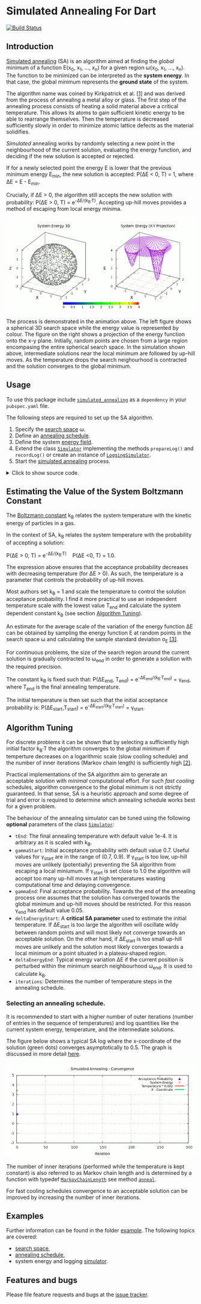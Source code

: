 # Simulated Annealing For Dart
[![Build Status](https://travis-ci.com/simphotonics/simulated_annealing.svg?branch=main)](https://travis-ci.com/simphotonics/simulated_annealing)

## Introduction
[Simulated annealing][SA-Wiki] (SA) is an algorithm aimed at finding the *global* minimum
of a function E(x<sub>0</sub>,&nbsp;x<sub>1</sub>,&nbsp;...,&nbsp;x<sub>n</sub>)
for a given region &omega;(x<sub>0</sub>,&nbsp;x<sub>1</sub>,&nbsp;...,&nbsp;x<sub>n</sub>).
The function to be minimized can be interpreted as the
**system energy**. In that case, the global minimum represents
the **ground state** of the system.


The algorithm name was coined by Kirkpatrick et al. [\[1\]][kirkpatrick1983] and was
derived from the process of annealing a metal alloy or glass.
The first step of the annealing process consists of heating a
solid material above a critical temperature. This allows its atoms to gain
sufficient kinetic energy to be able to rearrange themselves.
Then the temperature is decreased sufficiently slowly
in order to minimize atomic lattice defects as the material solidifies.

*Simulated* annealing works by randomly selecting a new point in the neighbourhood of the
current solution,
evaluating the energy function, and deciding if the new solution is accepted or rejected.

If for a newly selected point the energy E is lower that the previous minimum energy
E<sub>min</sub>, the new solution is accepted: P(&Delta;E&nbsp;<&nbsp;0,&nbsp;T)&nbsp;=&nbsp;1,
where &Delta;E = E - E<sub>min</sub>.

 Crucially, if &Delta;E > 0, the algorithm still accepts the
 new solution with probability: P(&Delta;E > 0, T) = e<sup>-&Delta;E/(k<sub>B</sub>&middot;T)</sup>.
 Accepting up-hill moves provides a method of escaping from local energy minima.

![Energy Simulated Annealing](https://github.com/simphotonics/simulated_annealing/raw/main/example/plots/energy_composite.gif)

The process is demonstrated in the animation above. The left figure shows a
spherical 3D search space while the energy value is represented by colour.
The figure on the right shows a projection of the energy function onto the
x-y plane. Initially, random points are chosen
from a large region encompasing the entire spherical search space.
 In the simulation shown above, intermediate solutions
near the local minimum are followed by up-hill moves.
As the temperature drops the search neighourhood is contracted and the solution converges to the
global minimum.

## Usage
To use this package include [`simulated_annealing`][simulated_annealing]
as a `dependency` in your `pubspec.yaml` file.

The following steps are required to set up the SA algorithm.
1. Specify the [search space][search space] &omega;.
2. Define an [annealing schedule][annealing schedule].
3. Define the system [energy field][energy_field].
4. Extend the class [`Simulator`][SimulatorClass] implementing the methods `prepareLog()`
and  `recordLog()` or create an instance of [`LoggingSimulator`][LoggingSimulator].
5. Start the [simulated annealing][simulator] process.

<details><summary> Click to show source code.</summary>

```Dart

import 'dart:io';
import 'dart:math';

import 'package:list_operators/list_operators.dart';
import 'package:simulated_annealing/simulated_annealing.dart';

void main() async {

  // Defining a spherical space.
final radius = 2;
final x = FixedInterval(-radius, radius);
final y = ParametricInterval(
  () => -sqrt(pow(radius, 2) - pow(x.next(), 2)),
  () => sqrt(pow(radius, 2) - pow(x.next(), 2)),
);
final z = ParametricInterval(
  () => -sqrt(pow(radius, 2) - pow(y.next(), 2) - pow(x.next(), 2)),
  () => sqrt(pow(radius, 2) - pow(y.next(), 2) - pow(x.next(), 2)),
);
final dxMin = <num>[1e-6, 1e-6, 1e-6];
// Parameteric intervals must be listed in order of dependence.
// Example: y depends on x, z depends on x and y => list order: [x, y, z].
final space = SearchSpace([x, y, z], dxMin: [1e-6, 1e-6, 1e-6]);

// Defining an energy function.
final xGlobalMin = [0.5, 0.7, 0.8];
final xLocalMin = [-1.0, -1.0, -0.5];
num energy(List<num> x) {
  return 4.0 -
      4.0 * exp(-4 * xGlobalMin.distance(x)) -
      2.0 * exp(-6 * xLocalMin.distance(x));
}

// Constructing an instance of `EnergyField`.
final energyField = EnergyField(
  energy,
  space,
);
  // Constructing an instance of `LoggingSimulator`.
  final simulator = LoggingSimulator(energyField, exponentialSequence,
      iterations: 750, gammaStart: 0.7, gammaEnd: 0.05);

  print(await simulator.info);

  final xSol = await simulator.anneal((_) => 1, isRecursive: true);
  await File('../data/log.dat').writeAsString(simulator.rec.export());

  print('Solution: $xSol');
}

```
</details>

## Estimating the Value of the System Boltzmann Constant

The [Boltzmann constant][Boltzmann] k<sub>B</sub> relates the system
temperature with the kinetic energy of particles in a gas.

In the context of SA,
k<sub>B</sub> relates the system temperature
with the probability of accepting a solution:

P(&Delta;E > 0, T) = e<sup>-&Delta;E/(k<sub>B</sub>&middot;T)</sup> &nbsp;&nbsp; P(&Delta;E <0, T) = 1.0.

The expression above ensures
that the acceptance probability decreases with decreasing temperature (for &Delta;E > 0).
As such, the temperature is a parameter that controls the probability of up-hill moves.

Most authors set k<sub>B</sub> = 1 and scale the temperature to control the
solution acceptance probability. I find it more practical to use an independent
temperature scale with the lowest value T<sub>end</sub>
and calculate the system dependent
constant k<sub>B</sub> (see section [Algorithm Tuning](#algorithm-tuning)).

An estimate for the average scale of the variation of the energy function &Delta;E
can be obtained by sampling the energy function E
at random points in the search space &omega;
and calculating the sample standard deviation &sigma;<sub>E</sub> [\[3\]][ledesma2008].

For continuous problems, the size of the search region around the current
solution is gradually contracted
to &omega;<sub>end</sub> in order to generate a solution with the required precision.

The constant k<sub>B</sub> is fixed such that:
P(&Delta;E<sub>end</sub>, T<sub>end</sub>) =  e<sup>-&Delta;E<sub>end</sub>/(k<sub>B</sub>&middot;T<sub>end</sub>)</sup> = &gamma;<sub>end</sub>,
where T<sub>end</sub> is the final annealing temperature.

The initial temperature is then set such that the initial acceptance probability is:
P(&Delta;E<sub>start</sub>,T<sub>start</sub>) =  e<sup>-&Delta;E<sub>start</sub>/(k<sub>B</sub>&middot;T<sub>start</sub>)</sup> = &gamma;<sub>start</sub>.


## Algorithm Tuning

For discrete problems it can be shown that by selecting a sufficiently high initial
factor k<sub>B</sub>&middot;T
the algorithm converges to the global minimum if temperture
decreases on a logarithmic scale (slow cooling schedule) and
the number of inner iterations (Markov chain length)
is sufficiently high [\[2\]][nikolaev2010].

Practical implementations of the SA algorithm aim to generate
an acceptable solution with *minimal* computational effort.
For such *fast cooling* schedules, algorithm convergence to the global minimum is not
strictly guaranteed. In that sense, SA is a heuristic approach and some
degree of trial and error is required to determine which annealing schedule
works best for a given problem.

The behaviour of the annealing simulator can be tuned using the following **optional** parameters of the class [`Simulator`][SimulatorClass]:
* `tEnd`: The final annealing temperature with default value 1e-4. It is arbitrary as it is scaled with k<sub>B</sub>.
* `gammaStart`: Initial acceptance probability with default value 0.7. Useful values for &gamma;<sub>start</sub>
are in the range of (0.7, 0.9). If &gamma;<sub>start</sub> is too low, up-hill moves are unlikely (potentially) preventing the SA algorithm from
escaping a local miniumum. If &gamma;<sub>start</sub> is set close to 1.0 the algorithm will accept too many up-hill moves at high temperatures wasting computational time and delaying convergence.
* `gammaEnd`: Final acceptance probability. Towards the end of the annealing process one assumes that the solution has converged towards the global minimum and up-hill moves should be restricted. For this reason &gamma;<sub>end</sub> has default value 0.05.
* `deltaEnergyStart`: A **critical SA parameter** used to estimate the initial temperature.
   If &Delta;E<sub>start</sub> is too large the algorithm will oscillate wildy between random points and will most likely not converge towards an acceptable solution.
   On the other hand, if &Delta;E<sub>start</sub> is too small up-hill moves are unlikely and the solution
   most likely converges towards a local minimum or a point situated in a plateau-shaped region.
* `deltaEnergyEnd`: Typical energy variation &Delta;E if the current position is perturbed within the minimum
search neighbourhood  &omega;<sub>end</sub>. It is used to calculate k<sub>B</sub>.
* `iterations`: Determines the number of temperature steps in the annealing schedule.

### Selecting an annealing schedule.

It is recommended to start with a higher number of
outer iterations (number of entries in the sequence of temperatures) and log
quantities like the current system energy, temperature, and the intermediate solutions.


The figure below shows a typical SA log where the x-coordinate of the solution (green dots)
converges asymptotically to 0.5.
The graph is discussed in more detail [here].

![Convergence Graph](https://github.com/simphotonics/simulated_annealing/raw/main/example/plots/convergence.gif)

The number of inner iterations (performed while the temperature is kept constant)
is also referred to as Markov chain length and is determined by a function with typedef [`MarkovChainLength`][MarkovChainLength]
see method [`anneal`][anneal].

For fast cooling schedules convergence to an acceptable solution can be improved by
increasing the number of inner iterations.

## Examples

Further information can be found in the folder [example]. The following topics are covered:
- [search space],
- [annealing schedule],
- system energy and logging [simulator].



## Features and bugs

Please file feature requests and bugs at the [issue tracker][tracker].

[tracker]: https://github.com/simphotonics/simulated_annealing/issues

[example]: example

[Boltzmann]: https://en.wikipedia.org/wiki/Boltzmann_constant

[kirkpatrick1983]: https://doi.org/10.1126%2Fscience.220.4598.671

[nikolaev2010]: https://doi.org/10.1007/978-1-4419-1665-5_1

[ledesma2008]: https://cdn.intechopen.com/pdfs/4631/InTech-Practical_considerations_for_simulated_annealing_implementation.pdf

[LoggingSimulator]: https://pub.dev/documentation/simulated_annealing/latest/simulated_annealing/LoggingSimulator-class.html

[here]: example/SIMULATOR.md

[simulated_annealing]: https://pub.dev/packages/simulated_annealing

[SimulatorClass]: https://pub.dev/documentation/simulated_annealing/latest/simulated_annealing/Simulator-class.html

[SA-Wiki]: https://en.wikipedia.org/wiki/Simulated_annealing

[search space]: example/SEARCH_SPACE.md

[annealing schedule]: example/ANNEALING_SCHEDULE.md

[simulator]: example/SIMULATOR.md

[anneal]: https://pub.dev/documentation/simulated_annealing/latest/simulated_annealing/Simulator/anneal.html

[energy_field]: https://pub.dev/documentation/simulated_annealing/latest/simulated_annealing/EnergyField-class.html

[MarkovChainLength]: https://pub.dev/documentation/simulated_annealing/latest/simulated_annealing/MarkovChainLength.html